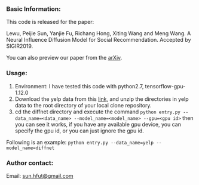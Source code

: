 ### Basic Information:
This code is released for the paper: 

Lewu, Peijie Sun, Yanjie Fu, Richang Hong, Xiting Wang and Meng Wang. A Neural Influence Diffusion Model for Social Recommendation. Accepted by SIGIR2019. 

You can also preview our paper from the [arXiv](https://arxiv.org/submit/2661010/view).

### Usage:
1. Environment: I have tested this code with python2.7, tensorflow-gpu-1.12.0 
2. Download the yelp data from this [link](https://drive.google.com/drive/folders/1hIkRDIVI87CUM4xFGjHMeipOlPz97ThX?usp=sharing), and unzip the directories in yelp data to the root directory of your local clone repository.
3. cd the diffnet directory and execute the command `python entry.py --data_name=<data_name> --model_name=<model_name> --gpu=<gpu id>` then you can see it works, if you have any available gpu device, you can specify the gpu id, or you can just ignore the gpu id. 

Following is an example:
`python entry.py --data_name=yelp --model_name=diffnet`

### Author contact:
Email: sun.hfut@gmail.com
